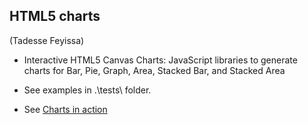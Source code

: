 HTML5 charts
-------------
(Tadesse Feyissa)

- Interactive HTML5 Canvas Charts: JavaScript libraries to generate charts for Bar, Pie, Graph, Area, Stacked Bar, and Stacked Area

- See examples in .\tests\ folder. 

- See [Charts in action](http://tadessetdk.github.io/charts/index.html)
